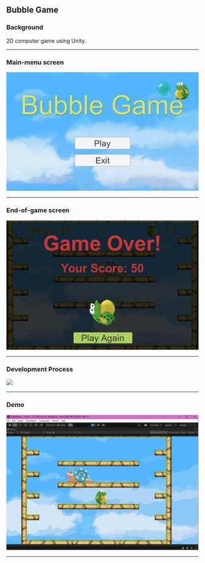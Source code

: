 ## Bubble Game

### Background
2D computer game using Unity.

---

### Main-menu screen
<img src="img/Main-menu.png" width=650>

---

### End-of-game screen
<img src="img/End-of-game.png" width=650>

---

### Development Process
<img src="img/BubbleGameProcessgif.gif" width=500>

---

### Demo
<img src="img/Demo.gif" width=650>

---